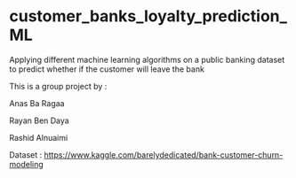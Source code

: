 # customer_banks_loyalty_prediction_ML
Applying different machine learning algorithms on a public banking dataset to predict whether if the customer will leave the bank


This is a group project by  :

Anas Ba Ragaa

Rayan Ben Daya 

Rashid Alnuaimi  

Dataset : https://www.kaggle.com/barelydedicated/bank-customer-churn-modeling
